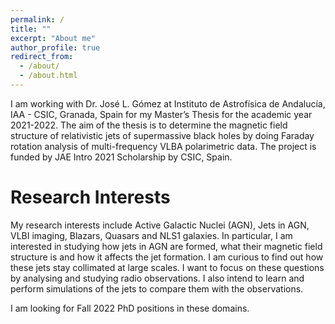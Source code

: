 ```yaml
---
permalink: /
title: ""
excerpt: "About me"
author_profile: true
redirect_from: 
  - /about/
  - /about.html
---
```


I am working with Dr. José L. Gómez at Instituto de Astrofísica de Andalucía, IAA - CSIC, Granada, Spain for my Master’s Thesis for the academic year 2021-2022. The aim of the thesis is to determine the magnetic field structure of relativistic jets of supermassive black holes by doing Faraday rotation analysis of multi-frequency VLBA polarimetric data. The project is funded by JAE Intro 2021 Scholarship by CSIC, Spain.

Research Interests
======

My research interests include Active Galactic Nuclei (AGN), Jets in AGN, VLBI imaging, Blazars, Quasars and NLS1 galaxies. In particular, I am interested in studying how jets in AGN are formed, what their magnetic field structure is and how it affects the jet formation. I am curious to find out how these jets stay collimated at large scales. I want to focus on these questions by analysing and studying radio observations. I also intend to learn and perform simulations of the jets to compare them with the observations.

I am looking for Fall 2022 PhD positions in these domains.
